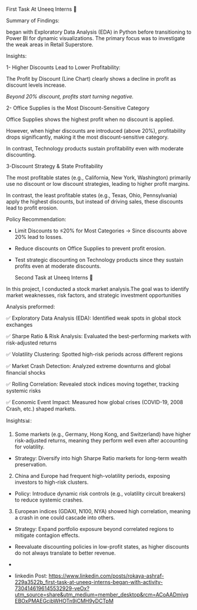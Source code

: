 First Task At Uneeq Interns 🚀 

Summary of Findings:



began with Exploratory Data Analysis (EDA) in Python before transitioning to Power BI for dynamic visualizations. The primary focus was to investigate the weak areas in Retail Superstore.



Insights:

1- Higher Discounts Lead to Lower Profitability:

The Profit by Discount (Line Chart) clearly shows a decline in profit as discount levels increase.

*Beyond 20% discount, profits start turning negative.*



2- Office Supplies is the Most Discount-Sensitive Category

Office Supplies shows the highest profit when no discount is applied.

However, when higher discounts are introduced (above 20%), profitability drops significantly, making it the most discount-sensitive category.

In contrast, Technology products sustain profitability even with moderate discounting.



3-Discount Strategy & State Profitability

The most profitable states (e.g., California, New York, Washington) primarily use no discount or low discount strategies, leading to higher profit margins.

In contrast, the least profitable states (e.g., Texas, Ohio, Pennsylvania) apply the highest discounts, but instead of driving sales, these discounts lead to profit erosion.



Policy Recommendation:

- Limit Discounts to ≤20% for Most Categories → Since discounts above 20% lead to losses.

- Reduce discounts on Office Supplies to prevent profit erosion.

- Test strategic discounting on Technology products since they sustain profits even at moderate discounts.

  Second Task at Uneeq Interns 🚀 

In this project, I conducted a stock market analysis.The goal was to identify market weaknesses, risk factors, and strategic investment opportunities

Analysis preformed:

✅ Exploratory Data Analysis (EDA): Identified weak spots in global stock exchanges

✅ Sharpe Ratio & Risk Analysis: Evaluated the best-performing markets with risk-adjusted returns

✅ Volatility Clustering: Spotted high-risk periods across different regions

✅ Market Crash Detection: Analyzed extreme downturns and global financial shocks

✅ Rolling Correlation: Revealed stock indices moving together, tracking systemic risks

✅ Economic Event Impact: Measured how global crises (COVID-19, 2008 Crash, etc.) shaped markets.

Insights📊:

1) Some markets (e.g., Germany, Hong Kong, and Switzerland) have higher risk-adjusted returns, meaning they perform well even after accounting for volatility.

- Strategy: Diversify into high Sharpe Ratio markets for long-term wealth preservation.

2) China and Europe had frequent high-volatility periods, exposing investors to high-risk clusters.

- Policy: Introduce dynamic risk controls (e.g., volatility circuit breakers) to reduce systemic crashes.

3) European indices (GDAXI, N100, NYA) showed high correlation, meaning a crash in one could cascade into others.

- Strategy: Expand portfolio exposure beyond correlated regions to mitigate contagion effects.

- Reevaluate discounting policies in low-profit states, as higher discounts do not always translate to better revenue.
- 
- linkedin Post: https://www.linkedin.com/posts/rokaya-ashraf-229a3522b_first-task-at-uneeq-interns-began-with-activity-7304146196145532929-veOx?utm_source=share&utm_medium=member_desktop&rcm=ACoAADmjvgEBOxPMAEGcjbWHOTn9iCMH9yDCTpM
 
